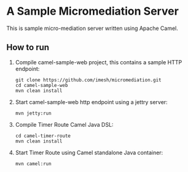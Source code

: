 # A Sample Micromediation Server

This is sample micro-mediation server written using Apache Camel.

## How to run
1. Compile camel-sample-web project, this contains a sample HTTP endpoint:

    ````
    git clone https://github.com/imesh/micromediation.git
    cd camel-sample-web
    mvn clean install
    ````

2. Start camel-sample-web http endpoint using a jettry server:

    ````
    mvn jetty:run
    ````

3. Compile Timer Route Camel Java DSL:

    ````
    cd camel-timer-route
    mvn clean install
    ````

4. Start Timer Route using Camel standalone Java container:

    ````
    mvn camel:run
    ````

